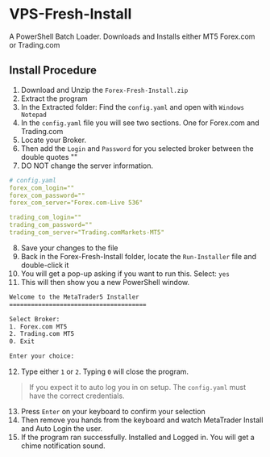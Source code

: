 # VPS-Fresh-Install
A PowerShell Batch Loader. Downloads and Installs either MT5 Forex.com or Trading.com

## Install Procedure
1. Download and Unzip the `Forex-Fresh-Install.zip`
2. Extract the program
3. In the Extracted folder: Find the `config.yaml` and open with `Windows Notepad`
4. In the `config.yaml` file you will see two sections. One for Forex.com and Trading.com
5. Locate your Broker.
6. Then add the `Login` and `Password` for you selected broker between the double quotes ""
7. DO NOT change the server information. 

```yaml
# config.yaml
forex_com_login=""
forex_com_password=""
forex_com_server="Forex.com-Live 536"

trading_com_login=""
trading_com_password=""
trading_com_server="Trading.comMarkets-MT5"
```

8. Save your changes to the file
9. Back in the Forex-Fresh-Install folder, locate the `Run-Installer` file and double-click it
10. You will get a pop-up asking if you want to run this. Select: `yes`
11. This will then show you a new PowerShell window.
```bash
Welcome to the MetaTrader5 Installer
======================================

Select Broker:
1. Forex.com MT5
2. Trading.com MT5
0. Exit

Enter your choice:
```

12. Type either `1` or `2`. Typing `0` will close the program. 
> If you expect it to auto log you in on setup. The `config.yaml` must have the correct credentials.

13. Press `Enter` on your keyboard to confirm your selection
14. Then remove you hands from the keyboard and watch MetaTrader Install and Auto Login the user.
15. If the program ran successfully. Installed and Logged in. You will get a chime notification sound. 

  
